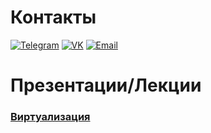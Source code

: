 # Контакты
[![Telegram](https://img.shields.io/badge/Telegram-%2326A5E4.svg?&style=for-the-badge&logo=telegram&logoColor=white)](https://t.me/horvitz)
[![VK](https://img.shields.io/badge/VK-%234680C2.svg?&style=for-the-badge&logo=vk&logoColor=white)](https://vk.com/horvitz/)
[![Email](https://img.shields.io/badge/Email-D14836?style=for-the-badge&logo=gmail&logoColor=white)](mailto:horvitz@dvorfs.ru)

# Презентации/Лекции
### [Виртуализация](./virtualization-and-containerization/)